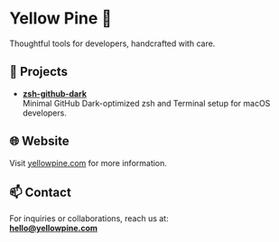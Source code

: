 # Yellow Pine 🌲

Thoughtful tools for developers, handcrafted with care.

## 🌟 Projects

- **[zsh-github-dark](https://github.com/yellow-pine/zsh-github-dark)**  
  Minimal GitHub Dark-optimized zsh and Terminal setup for macOS developers.

## 🌐 Website

Visit [yellowpine.com](https://yellowpine.com) for more information.

## 📫 Contact

For inquiries or collaborations, reach us at:  
**hello@yellowpine.com**
